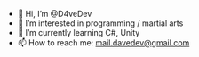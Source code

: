 - 👋 Hi, I’m @D4veDev
- 👀 I’m interested in programming / martial arts
- 🌱 I’m currently learning C#, Unity
- 📫 How to reach me: mail.davedev@gmail.com
